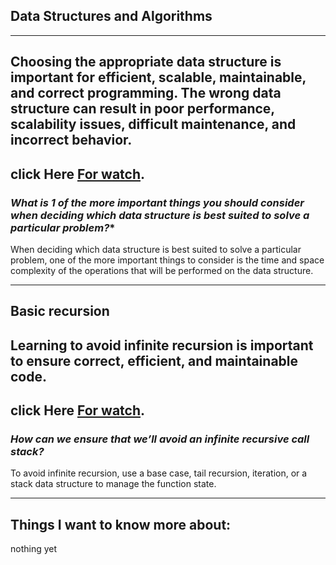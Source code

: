 ## Data Structures and Algorithms

---

## Choosing the appropriate data structure is important for efficient, scalable, maintainable, and correct programming. The wrong data structure can result in poor performance, scalability issues, difficult maintenance, and incorrect behavior.
## click Here [For watch](https://www.youtube.com/watch?v=sVxBVvlnJsM).

### ***What is 1 of the more important things you should consider when deciding which data structure is best suited to solve a particular problem?****

When deciding which data structure is best suited to solve a particular problem, one of the more important things to consider is the time and space complexity of the operations that will be performed on the data structure.

---

## Basic recursion

## Learning to avoid infinite recursion is important to ensure correct, efficient, and maintainable code.

## click Here [For watch](https://www.youtube.com/watch?v=vPEJSJMg4jY).


### ***How can we ensure that we’ll avoid an infinite recursive call stack?***
To avoid infinite recursion, use a base case, tail recursion, iteration, or a stack data structure to manage the function state.

---

## Things I want to know more about:
nothing yet 
